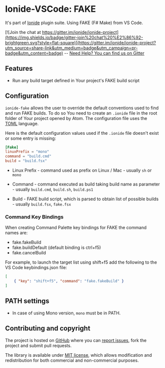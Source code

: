# Ionide-VSCode: FAKE

It's part of [Ionide](http://ionide.io) plugin suite.
Using FAKE (F# Make) from VS Code.

[![Join the chat at https://gitter.im/ionide/ionide-project](https://img.shields.io/badge/gitter-join%20chat%20%E2%86%92-brightgreen.svg?style=flat-square)](https://gitter.im/ionide/ionide-project?utm_source=share-link&utm_medium=badge&utm_campaign=pr-badge&utm_content=badge) --  [Need Help? You can find us on Gitter](https://gitter.im/ionide/ionide-project)

## Features

- Run any build target defined in Your project's FAKE build script

## Configuration

`ionide-fake` allows the user to override the default conventions used to find and run FAKE builds. To do so You need to create an `.ionide` file in the root folder of Your project opened by Atom. The configuration file uses the [TOML](https://github.com/toml-lang/toml) language.

Here is the default configuration values used if the `.ionide` file doesn't exist or some entry is missing:

```TOML
[Fake]
linuxPrefix = "mono"
command = "build.cmd"
build = "build.fsx"
```

* Linux Prefix - command used as prefix on Linux / Mac - usually `sh` or `mono`

* Command - command executed as build taking build name as parameter - usually `build.cmd`, `build.sh`, `build.ps1`

* Build - FAKE build script, which is parsed to obtain list of possible builds - usually `build.fsx`, `fake.fsx`

### Command Key Bindings

When creating Command Palette key bindings for FAKE the command names are:

* fake.fakeBuild
* fake.buildDefault (default binding is ctrl+f5)
* fake.cancelBuild

For example, to launch the target list using shift+f5 add the following to the VS Code keybindings.json file:

```json
[
    { "key": "shift+f5", "command": "fake.fakeBuild" }
]
```

## PATH settings

* In case of using Mono version, `mono` must be in PATH.

## Contributing and copyright

The project is hosted on [GitHub](https://github.com/ionide/ionide-vscode-fake) where you can [report issues](https://github.com/ionide/ionide-vscode-fake/issues), fork
the project and submit pull requests.

The library is available under [MIT license](https://github.com/ionide/ionide-vscode-fake/blob/master/LICENSE.md), which allows modification and
redistribution for both commercial and non-commercial purposes.
